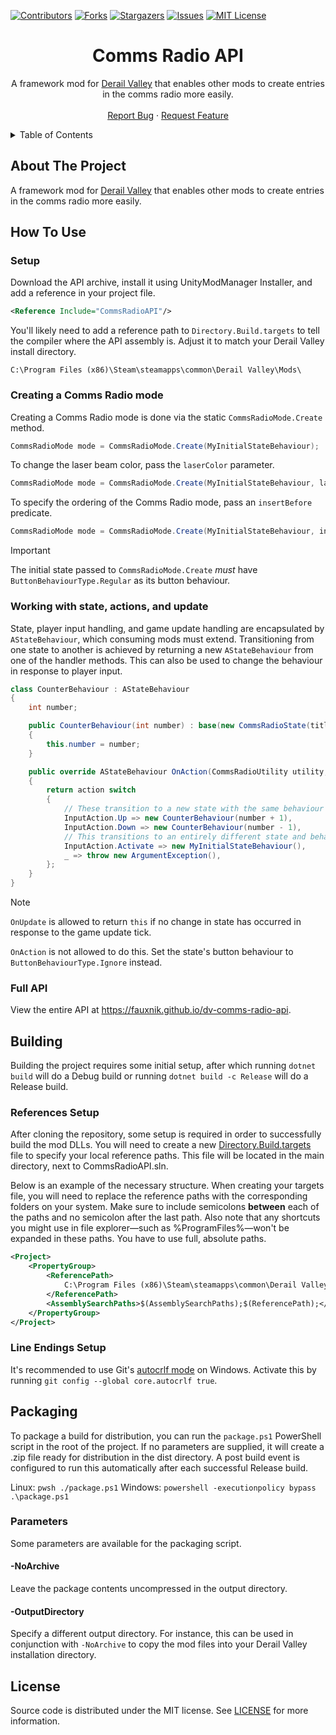 [![Contributors][contributors-shield]][contributors-url]
[![Forks][forks-shield]][forks-url]
[![Stargazers][stars-shield]][stars-url]
[![Issues][issues-shield]][issues-url]
[![MIT License][license-shield]][license-url]




<!-- PROJECT TITLE -->
<div align="center">
	<h1>Comms Radio API</h1>
	<p>
		A framework mod for <a href="http://www.derailvalley.com/">Derail Valley</a> that enables other mods to create entries in the comms radio more easily.
		<br />
		<br />
		<a href="https://github.com/fauxnik/dv-comms-radio-api/issues">Report Bug</a>
		·
		<a href="https://github.com/fauxnik/dv-comms-radio-api/issues">Request Feature</a>
	</p>
</div>




<!-- TABLE OF CONTENTS -->
<details>
	<summary>Table of Contents</summary>
	<ol>
		<li><a href="#about-the-project">About The Project</a></li>
		<li><a href="#how-to-use">How To Use</a></li>
		<li><a href="#building">Building</a></li>
		<li><a href="#packaging">Packaging</a></li>
		<li><a href="#license">License</a></li>
	</ol>
</details>




<!-- ABOUT THE PROJECT -->

## About The Project

A framework mod for <a href="http://www.derailvalley.com/">Derail Valley</a> that enables other mods to create entries in the comms radio more easily.




<!-- HOW TO USE -->

## How To Use

### Setup

Download the API archive, install it using UnityModManager Installer, and add a reference in your project file.

```xml
<Reference Include="CommsRadioAPI"/>
```

You'll likely need to add a reference path to `Directory.Build.targets` to tell the compiler where the API assembly is. Adjust it to match your Derail Valley install directory.

```
C:\Program Files (x86)\Steam\steamapps\common\Derail Valley\Mods\
```

### Creating a Comms Radio mode

Creating a Comms Radio mode is done via the static `CommsRadioMode.Create` method.

```csharp
CommsRadioMode mode = CommsRadioMode.Create(MyInitialStateBehaviour);
```

To change the laser beam color, pass the `laserColor` parameter.

```csharp
CommsRadioMode mode = CommsRadioMode.Create(MyInitialStateBehaviour, laserColor: Color.CornflowerBlue);
```

To specify the ordering of the Comms Radio mode, pass an `insertBefore` predicate.

```csharp
CommsRadioMode mode = CommsRadioMode.Create(MyInitialStateBehaviour, insertBefore: crm => crm == ControllerAPI.GetVanillaMode(VanillaMode.LED));
```

> [!IMPORTANT] 
> The initial state passed to `CommsRadioMode.Create` _must_ have `ButtonBehaviourType.Regular` as its button behaviour.

### Working with state, actions, and update

State, player input handling, and game update handling are encapsulated by `AStateBehaviour`, which consuming mods must extend. Transitioning from one state to another is achieved by returning a new `AStateBehaviour` from one of the handler methods. This can also be used to change the behaviour in response to player input.

```csharp
class CounterBehaviour : AStateBehaviour
{
	int number;

	public CounterBehaviour(int number) : base(new CommsRadioState(titleText: "Counter", contentText: number.ToString()))
	{
		this.number = number;
	}

	public override AStateBehaviour OnAction(CommsRadioUtility utility, InputAction action)
	{
		return action switch
		{
			// These transition to a new state with the same behaviour
			InputAction.Up => new CounterBehaviour(number + 1),
			InputAction.Down => new CounterBehaviour(number - 1),
			// This transitions to an entirely different state and behaviour
			InputAction.Activate => new MyInitialStateBehaviour(),
			_ => throw new ArgumentException(),
		};
	}
}
```

> [!NOTE]
> `OnUpdate` is allowed to return `this` if no change in state has occurred in response to the game update tick.
>
> `OnAction` is not allowed to do this. Set the state's button behaviour to `ButtonBehaviourType.Ignore` instead.

### Full API

View the entire API at https://fauxnik.github.io/dv-comms-radio-api.




<!-- BUILDING -->

## Building

Building the project requires some initial setup, after which running `dotnet build` will do a Debug build or running `dotnet build -c Release` will do a Release build.

### References Setup

After cloning the repository, some setup is required in order to successfully build the mod DLLs. You will need to create a new [Directory.Build.targets][references-url] file to specify your local reference paths. This file will be located in the main directory, next to CommsRadioAPI.sln.

Below is an example of the necessary structure. When creating your targets file, you will need to replace the reference paths with the corresponding folders on your system. Make sure to include semicolons **between** each of the paths and no semicolon after the last path. Also note that any shortcuts you might use in file explorer—such as %ProgramFiles%—won't be expanded in these paths. You have to use full, absolute paths.
```xml
<Project>
	<PropertyGroup>
		<ReferencePath>
			C:\Program Files (x86)\Steam\steamapps\common\Derail Valley\DerailValley_Data\Managed\
		</ReferencePath>
		<AssemblySearchPaths>$(AssemblySearchPaths);$(ReferencePath);</AssemblySearchPaths>
	</PropertyGroup>
</Project>
```

### Line Endings Setup

It's recommended to use Git's [autocrlf mode][autocrlf-url] on Windows. Activate this by running `git config --global core.autocrlf true`.




<!-- PACKAGING -->

## Packaging

To package a build for distribution, you can run the `package.ps1` PowerShell script in the root of the project. If no parameters are supplied, it will create a .zip file ready for distribution in the dist directory. A post build event is configured to run this automatically after each successful Release build.

Linux: `pwsh ./package.ps1`
Windows: `powershell -executionpolicy bypass .\package.ps1`


### Parameters

Some parameters are available for the packaging script.

#### -NoArchive

Leave the package contents uncompressed in the output directory.

#### -OutputDirectory

Specify a different output directory.
For instance, this can be used in conjunction with `-NoArchive` to copy the mod files into your Derail Valley installation directory.




<!-- LICENSE -->

## License

Source code is distributed under the MIT license.
See [LICENSE][license-url] for more information.




<!-- MARKDOWN LINKS & IMAGES -->
<!-- https://www.markdownguide.org/basic-syntax/#reference-style-links -->

[contributors-shield]: https://img.shields.io/github/contributors/fauxnik/dv-comms-radio-api.svg?style=for-the-badge
[contributors-url]: https://github.com/fauxnik/dv-comms-radio-api/graphs/contributors
[forks-shield]: https://img.shields.io/github/forks/fauxnik/dv-comms-radio-api.svg?style=for-the-badge
[forks-url]: https://github.com/fauxnik/dv-comms-radio-api/network/members
[stars-shield]: https://img.shields.io/github/stars/fauxnik/dv-comms-radio-api.svg?style=for-the-badge
[stars-url]: https://github.com/fauxnik/dv-comms-radio-api/stargazers
[issues-shield]: https://img.shields.io/github/issues/fauxnik/dv-comms-radio-api.svg?style=for-the-badge
[issues-url]: https://github.com/fauxnik/dv-comms-radio-api/issues
[license-shield]: https://img.shields.io/github/license/fauxnik/dv-comms-radio-api.svg?style=for-the-badge
[license-url]: https://github.com/fauxnik/dv-comms-radio-api/blob/master/LICENSE
[references-url]: https://learn.microsoft.com/en-us/visualstudio/msbuild/customize-your-build?view=vs-2022
[autocrlf-url]: https://www.git-scm.com/book/en/v2/Customizing-Git-Git-Configuration#_formatting_and_whitespace
